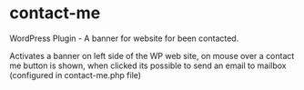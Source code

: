 # contact-me
WordPress Plugin - A banner for website for been contacted.

Activates a banner on left side of the WP web site, 
on mouse over a contact me button is shown, when clicked its possible to send an email to mailbox (configured in contact-me.php file)
